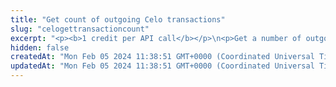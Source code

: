 ```yaml
---
title: "Get count of outgoing Celo transactions"
slug: "celogettransactioncount"
excerpt: "<p><b>1 credit per API call</b></p>\n<p>Get a number of outgoing Celo transactions for the address. When a transaction is sent, there can be multiple outgoing transactions,\nwhich are not yet processed by the blockchain. To distinguish between them, there is a counter called a nonce, which represents\nthe order of the transaction in the list of outgoing transactions.</p>"
hidden: false
createdAt: "Mon Feb 05 2024 11:38:51 GMT+0000 (Coordinated Universal Time)"
updatedAt: "Mon Feb 05 2024 11:38:51 GMT+0000 (Coordinated Universal Time)"
---
```

